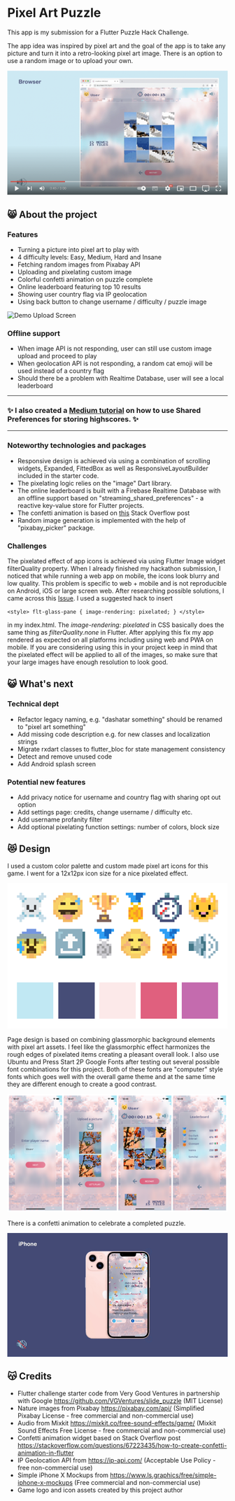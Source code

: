 # Pixel Art Puzzle

This app is my submission for a Flutter Puzzle Hack Challenge.

The app idea was inspired by pixel art and the goal of the app is to take any picture and turn it into a retro-looking pixel art image. There is an option to use a random image or to upload your own.

[![Demo Video](https://github.com/evanca/pixel_art_puzzle/blob/master/readme/youtube.png)](https://youtu.be/Eh1y7O-gBew)

## 😸 About the project

### Features
- Turning a picture into pixel art to play with
- 4 difficulty levels: Easy, Medium, Hard and Insane
- Fetching random images from Pixabay API
- Uploading and pixelating custom image
- Colorful confetti animation on puzzle complete
- Online leaderboard featuring top 10 results
- Showing user country flag via IP geolocation
- Using back button to change username / difficulty / puzzle image

![Demo Upload Screen](https://github.com/evanca/pixel_art_puzzle/blob/master/readme/Screenshot%202022-03-12%20at%2008.13.40.png)

### Offline support
- When image API is not responding, user can still use custom image upload and proceed to play
- When geolocation API is not responding, a random cat emoji will be used instead of a country flag
- Should there be a problem with Realtime Database, user will see a local leaderboard

***
### ✨ I also created a [Medium tutorial](https://medium.com/@evanca/store-game-high-scores-in-shared-preferences-for-flutter-1abb7b77be78) on how to use Shared Preferences for storing highscores. ✨
***

### Noteworthy technologies and packages
- Responsive design is achieved via using a combination of scrolling widgets, Expanded, FittedBox as well as ResponsiveLayoutBuilder included in the starter code.
- The pixelating logic relies on the "image" Dart library.
- The online leaderboard is built with a Firebase Realtime Database with an offline support based on "streaming_shared_preferences" - a reactive key-value store for Flutter projects.
- The confetti animation is based on [this](https://stackoverflow.com/questions/67223435/how-to-create-confetti-animation-in-flutter) Stack Overflow post
- Random image generation is implemented with the help of "pixabay_picker" package.

### Challenges
The pixelated effect of app icons is achieved via using Flutter Image widget filterQuality property. When I already finished my hackathon submission, I noticed that while running a web app on mobile, the icons look blurry and low quality. This problem is specific to web + mobile and is not reproducible on Android, iOS or large screen web. After researching possible solutions, I came across this [Issue](https://github.com/flutter/flutter/issues/32274). I used a suggested hack to insert 

```
<style> flt-glass-pane { image-rendering: pixelated; } </style>
```
in my index.html. The _image-rendering: pixelated_ in CSS basically does the same thing as _filterQuality.none_ in Flutter. After applying this fix my app rendered as expected on all platforms including using web and PWA on mobile. If you are considering using this in your project keep in mind that the pixelated effect will be applied to all of the images, so make sure that your large images have enough resolution to look good.

## 😺 What's next
### Technical dept
- Refactor legacy naming, e.g. "dashatar something" should be renamed to "pixel art something"
- Add missing code description e.g. for new classes and localization strings
- Migrate rxdart classes to flutter_bloc for state management consistency
- Detect and remove unused code
- Add Android splash screen
### Potential new features
- Add privacy notice for username and country flag with sharing opt out option
- Add settings page: credits, change username / difficulty etc.
- Add username profanity filter
- Add optional pixelating function settings: number of colors, block size

## 😻 Design
I used a custom color palette and custom made pixel art icons for this game. I went for a 12x12px icon size for a nice pixelated effect.

![Colors](https://github.com/evanca/pixel_art_puzzle/blob/master/readme/design.png)

Page design is based on combining glassmorphic background elements with pixel art assets. I feel like the glassmorphic effect harmonizes the rough edges of pixelated items creating a pleasant overall look. I also use Ubuntu and Press Start 2P Google Fonts after testing out several possible font combinations for this project. Both of these fonts are "computer" style fonts which goes well with the overall game theme and at the same time they are different enough to create a good contrast. 

![Design](https://github.com/evanca/pixel_art_puzzle/blob/master/readme/iphone.png)

There is a confetti animation to celebrate a completed puzzle.

![Animation](https://github.com/evanca/pixel_art_puzzle/blob/master/readme/animation.gif)

## 😽 Credits
- Flutter challenge starter code from Very Good Ventures in partnership with Google https://github.com/VGVentures/slide_puzzle (MIT License)
- Nature images from Pixabay https://pixabay.com/api/ (Simplified Pixabay License - free commercial and non-commercial use)
- Audio from Mixkit https://mixkit.co/free-sound-effects/game/ (Mixkit Sound Effects Free License - free commercial and non-commercial use)
- Confetti animation widget based on Stack Overflow post https://stackoverflow.com/questions/67223435/how-to-create-confetti-animation-in-flutter
- IP Geolocation API from https://ip-api.com/ (Acceptable Use Policy - free non-commercial use)
- Simple iPhone X Mockups from https://www.ls.graphics/free/simple-iphone-x-mockups (Free commercial and non-commercial use)
- Game logo and icon assets created by this project author
